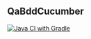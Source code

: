 ## QaBddCucumber
[![Java CI with Gradle](https://github.com/GreeceNut/QaBddCucumber/actions/workflows/appveyor.yml/badge.svg)](https://github.com/GreeceNut/QaBddCucumber/actions/workflows/appveyor.yml)
